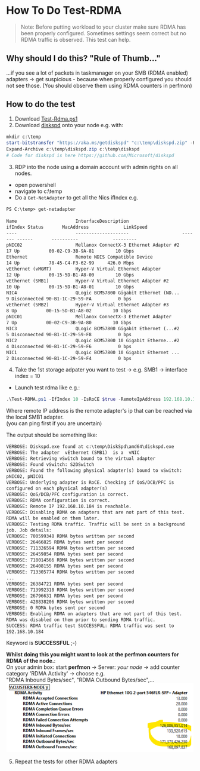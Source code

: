 # How To Do Test-RDMA
 
>Note: Before putting workload to your cluster make sure RDMA has been properly configured. Sometimes settings seem correct but no RDMA traffic is observed. This test can help.

## Why should I do this? "Rule of Thumb..."
...if you see a lot of packets in taskmanager on your SMB (RDMA enabled) adapters -> get suspicious - because when properly configured you should not see those. (You should observe them using RDMA counters in perfmon)

## How to do the test
1. Download [Test-Rdma.ps1](https://github.com/microsoft/SDN/blob/master/Diagnostics/Test-Rdma.ps1)
2. Download [diskspd](https://aka.ms/getdiskspd) onto your node e.g. with:  
```PowerShell
mkdir c:\temp
start-bitstransfer "https://aka.ms/getdiskspd" "c:\temp\diskspd.zip" -Priority High -RetryInterval 60 -Verbose
Expand-Archive c:\temp\diskspd.zip c:\temp\diskspd
# Code for diskspd is here https://github.com/Microsoft/diskspd
```
3. RDP into the node using a domain account with admin rights on all nodes.
- open powershell  
- navigate to c:\temp
- Do a `Get-NetAdapter` to get all the Nics ifIndex e.g.  
```
PS C:\temp> get-netadapter

Name                      InterfaceDescription                    ifIndex Status       MacAddress             LinkSpeed
----                      --------------------                    ------- ------       ----------             ---------
pNIC02                    Mellanox ConnectX-3 Ethernet Adapter #2      17 Up           00-02-C9-3B-9A-81        10 Gbps
Ethernet                  Remote NDIS Compatible Device                14 Up           78-45-C4-F3-62-99     426.0 Mbps
vEthernet (vMGMT)         Hyper-V Virtual Ethernet Adapter             12 Up           00-15-5D-B1-A8-00        10 Gbps
vEthernet (SMB1)          Hyper-V Virtual Ethernet Adapter #2          10 Up           00-15-5D-B1-A8-01        10 Gbps
NIC4                      QLogic BCM57800 Gigabit Ethernet (ND...       9 Disconnected 90-B1-1C-29-59-FA          0 bps
vEthernet (SMB2)          Hyper-V Virtual Ethernet Adapter #3           8 Up           00-15-5D-B1-A8-02        10 Gbps
pNIC01                    Mellanox ConnectX-3 Ethernet Adapter          7 Up           00-02-C9-3B-9A-80        10 Gbps
NIC3                      QLogic BCM57800 Gigabit Ethernet (...#2       5 Disconnected 90-B1-1C-29-59-F8          0 bps
NIC2                      QLogic BCM57800 10 Gigabit Etherne...#2       4 Disconnected 90-B1-1C-29-59-F6          0 bps
NIC1                      QLogic BCM57800 10 Gigabit Ethernet ...       2 Disconnected 90-B1-1C-29-59-F4          0 bps
```
4. Take the 1st storage adpater you want to test -> e.g. SMB1 -> interface index = 10 
- Launch test rdma like e.g.:  
```PowerShell
.\Test-RDMA.ps1 -IfIndex 10 -IsRoCE $true -RemoteIpAddress 192.168.10.184 -PathToDiskspd "c:\temp\diskspd\amd64"
```
Where remote IP address is the remote adapter's ip that can be reached via the local SMB1 adapter.  
(you can ping first if you are uncertain)
  
The output should be something like:
```
VERBOSE: Diskspd.exe found at c:\temp\DiskSpd\amd64\diskspd.exe
VERBOSE: The adapter  vEthernet (SMB1)  is a  vNIC
VERBOSE: Retrieving vSwitch bound to the virtual adapter
VERBOSE: Found vSwitch: S2DSwitch
VERBOSE: Found the following physical adapter(s) bound to vSwitch: pNIC02, pNIC01
VERBOSE: Underlying adapter is RoCE. Checking if QoS/DCB/PFC is configured on each physical adapter(s)
VERBOSE: QoS/DCB/PFC configuration is correct.
VERBOSE: RDMA configuration is correct.
VERBOSE: Remote IP 192.168.10.184 is reachable.
VERBOSE: Disabling RDMA on adapters that are not part of this test. RDMA will be enabled on them later.
VERBOSE: Testing RDMA traffic. Traffic will be sent in a background job. Job details:
VERBOSE: 700599348 RDMA bytes written per second
VERBOSE: 26466825 RDMA bytes sent per second
VERBOSE: 711326594 RDMA bytes written per second
VERBOSE: 26459854 RDMA bytes sent per second
VERBOSE: 718014566 RDMA bytes written per second
VERBOSE: 26408155 RDMA bytes sent per second
VERBOSE: 713305774 RDMA bytes written per second
...
VERBOSE: 26384721 RDMA bytes sent per second
VERBOSE: 713992318 RDMA bytes written per second
VERBOSE: 26796631 RDMA bytes sent per second
VERBOSE: 428838206 RDMA bytes written per second
VERBOSE: 0 RDMA bytes sent per second
VERBOSE: Enabling RDMA on adapters that are not part of this test. RDMA was disabled on them prior to sending RDMA traffic.
SUCCESS: RDMA traffic test SUCCESSFUL: RDMA traffic was sent to 192.168.10.184
```  
Keyword is **SUCCESSFUL** ;-)

**Whilst doing this you might want to look at the perfmon counters for RDMA of the node.**:  
On your admin box: start **perfmon** -> Server: *your node*  -> add counter category 'RDMA Activity' -> choose e.g.  
"RDMA Inbound Bytes/sec", "RDMA Outbound Bytes/sec",...  
![perfmon RDMA](RDMAcounter.png)

5. Repeat the tests for other RDMA adapters